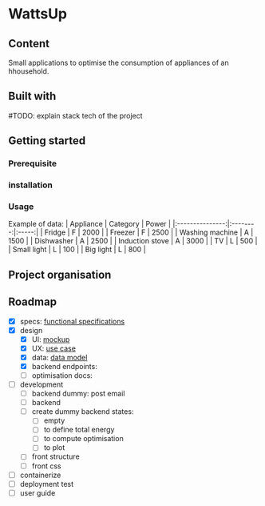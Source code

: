 # WattsUp

## Content
Small applications to optimise the consumption of appliances of an hhousehold.

## Built with
#TODO: explain stack tech of the project

## Getting started

### Prerequisite

### installation

### Usage

Example of data:
| Appliance       | Category | Power |
|:---------------:|:--------:|:-----:|
| Fridge          | F        | 2000  |
| Freezer         | F        | 2500  |
| Washing machine | A        | 1500  |
| Dishwasher      | A        | 2500  |
| Induction stove | A        | 3000  |
| TV              | L        |  500  |
| Small light     | L        |  100  |
| Big light       | L        |  800  |

## Project organisation

## Roadmap

- [x] specs: [functional specifications](./docs/specifications.md)
- [x] design
  - [x] UI: [mockup](./docs/frontend-mockup.png)
  - [x] UX: [use case](./docs/xp-use-case.png)
  - [x] data: [data model](./docs/datamodel.png)
  - [x] backend endpoints:
  - [ ] optimisation docs: 

- [ ] development
  - [ ] backend dummy: post email
  - [ ] backend
  - [ ] create dummy backend states:
    - [ ] empty
    - [ ] to define total energy
    - [ ] to compute optimisation
    - [ ] to plot
  - [ ] front structure
  - [ ] front css

- [ ] containerize
- [ ] deployment test
- [ ] user guide